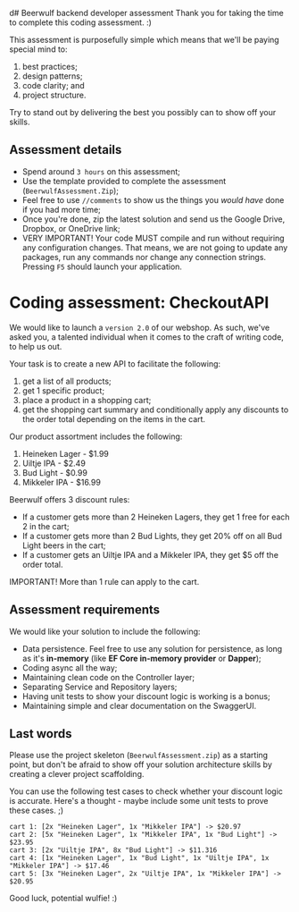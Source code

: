 d# Beerwulf backend developer assessment
Thank you for taking the time to complete this coding assessment. :) 

This assessment is purposefully simple which means that we'll be paying special mind to:
1. best practices;
2. design patterns;
3. code clarity; and 
4. project structure. 

Try to stand out by delivering the best you possibly can to show off your skills. 

## Assessment details
- Spend around `3 hours` on this assessment;
- Use the template provided to complete the assessment (`BeerwulfAssessment.Zip`);
- Feel free to use `//comments` to show us the things you *would have* done if you had more time;
- Once you're done, zip the latest solution and send us the Google Drive, Dropbox, or OneDrive link;
- VERY IMPORTANT! Your code MUST compile and run without requiring any configuration changes. That means, we are not going to update any packages, run any commands nor change any connection strings. Pressing `F5` should launch your application.

# Coding assessment: CheckoutAPI
We would like to launch a `version 2.0` of our webshop. As such, we've asked you, a talented individual when it comes to the craft of writing code, to help us out.

Your task is to create a new API to facilitate the following: 
1. get a list of all products;
2. get 1 specific product;
3. place a product in a shopping cart;
5. get the shopping cart summary and conditionally apply any discounts to the order total depending on the items in the cart.

Our product assortment includes the following:
1. Heineken Lager - $1.99
2. Uiltje IPA - $2.49
3. Bud Light - $0.99
4. Mikkeler IPA - $16.99

Beerwulf offers 3 discount rules:
- If a customer gets more than 2 Heineken Lagers, they get 1 free for each 2 in the cart;
- If a customer gets more than 2 Bud Lights, they get 20% off on all Bud Light beers in the cart;
- If a customer gets an Uiltje IPA and a Mikkeler IPA, they get $5 off the order total.

IMPORTANT! More than 1 rule can apply to the cart.

## Assessment requirements
We would like your solution to include the following:
- Data persistence. Feel free to use any solution for persistence, as long as it's **in-memory** (like **EF Core in-memory provider** or **Dapper**);
- Coding async all the way;
- Maintaining clean code on the Controller layer;
- Separating Service and Repository layers;
- Having unit tests to show your discount logic is working is a bonus;
- Maintaining simple and clear documentation on the SwaggerUI.

## Last words
Please use the project skeleton (`BeerwulfAssessment.zip`) as a starting point, but don't be afraid to show off your solution architecture skills by creating a clever project scaffolding.

You can use the following test cases to check whether your discount logic is accurate. Here's a thought - maybe include some unit tests to prove these cases. ;) 

```
cart 1: [2x "Heineken Lager", 1x "Mikkeler IPA"] -> $20.97
cart 2: [5x "Heineken Lager", 1x "Mikkeler IPA", 1x "Bud Light"] -> $23.95
cart 3: [2x "Uiltje IPA", 8x "Bud Light"] -> $11.316
cart 4: [1x "Heineken Lager", 1x "Bud Light", 1x "Uiltje IPA", 1x "Mikkeler IPA"] -> $17.46
cart 5: [3x "Heineken Lager", 2x "Uiltje IPA", 1x "Mikkeler IPA"] -> $20.95
```

Good luck, potential wulfie! :)